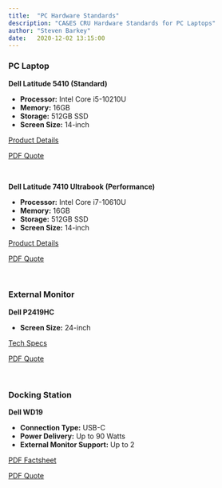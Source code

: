 ```yaml
---
title:  "PC Hardware Standards"
description: "CA&ES CRU Hardware Standards for PC Laptops"
author: "Steven Barkey"
date:   2020-12-02 13:15:00
---
```

<h3>PC Laptop</h3>
<p><b>Dell Latitude 5410 (Standard)</b></p>
<ul>
	<li><b>Processor:</b> Intel Core i5-10210U</li>
	<li><b>Memory:</b> 16GB</li>
	<li><b>Storage:</b> 512GB SSD</li>
	<li><b>Screen Size:</b> 14-inch</li>
</ul>
<p><a target="_blank" href="https://www.dell.com/en-us/work/shop/cty/pdp/spd/latitude-14-5410-laptop#features_section">Product Details</a></p>
<p><a target="_blank" href="/media/policies/Latitude 5410 Notebook Quote.pdf">PDF Quote</a></p>
<br />
<p><b>Dell Latitude 7410 Ultrabook (Performance)</b></p>
<ul>
	<li><b>Processor:</b> Intel Core i7-10610U</li>
	<li><b>Memory:</b> 16GB</li>
	<li><b>Storage:</b> 512GB SSD</li>
	<li><b>Screen Size:</b> 14-inch</li>
</ul>
<p><a target="_blank" href="https://www.dell.com/en-us/work/shop/laptops/14-7400/spd/latitude-14-7400-laptop#features_section">Product Details</a></p>
<p><a target="_blank" href="/media/policies/Latitude 7410 Ultrabook Quote.pdf">PDF Quote</a></p>
<br />
<h3>External Monitor</h3>
<p><b>Dell P2419HC</b></p>
<ul>
	<li><b>Screen Size:</b> 24-inch</li>
</ul>
<p><a target="_blank" href="https://www.dell.com/en-us/work/shop/dell-24-usb-c-monitor-p2419hc/apd/210-aqco/monitors-monitor-accessories#techspecs_section">Tech Specs</a></p>
<p><a target="_blank" href="/media/policies/Dell P2419HC Monitor Quote.pdf">PDF Quote</a></p>
<br />
<h3>Docking Station</h3>
<p><b>Dell WD19</b></p>
<ul>
	<li><b>Connection Type:</b> USB-C</li>
	<li><b>Power Delivery:</b> Up to 90 Watts</li>
	<li><b>External Monitor Support:</b> Up to 2</li>
</ul>
<p><a target="_blank" href="/media/policies/Dell WD19 Dock Factsheet.pdf">PDF Factsheet</a></p>
<p><a target="_blank" href="/media/policies/Dell WD19 Dock Quote.pdf">PDF Quote</a></p>
